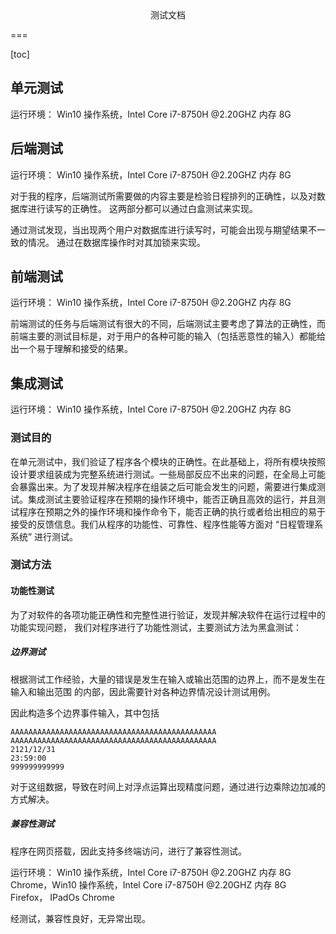 <center>测试文档</center>

===

[toc]

## 单元测试

运行环境： Win10 操作系统，Intel Core i7-8750H @2.20GHZ 内存 8G 

## 后端测试

运行环境： Win10 操作系统，Intel Core i7-8750H @2.20GHZ 内存 8G 

对于我的程序，后端测试所需要做的内容主要是检验日程排列的正确性，以及对数据库进行读写的正确性。
这两部分都可以通过白盒测试来实现。

通过测试发现，当出现两个用户对数据库进行读写时，可能会出现与期望结果不一致的情况。
通过在数据库操作时对其加锁来实现。

## 前端测试

运行环境： Win10 操作系统，Intel Core i7-8750H @2.20GHZ 内存 8G 

前端测试的任务与后端测试有很大的不同，后端测试主要考虑了算法的正确性，而前端主要的测试目标是，对于用户的各种可能的输入（包括恶意性的输入）都能给出一个易于理解和接受的结果。

## 集成测试

运行环境： Win10 操作系统，Intel Core i7-8750H @2.20GHZ 内存 8G

### 测试目的

在单元测试中，我们验证了程序各个模块的正确性。在此基础上，将所有模块按照设计要求组装成为完整系统进行测试。一些局部反应不出来的问题，在全局上可能会暴露出来。为了发现并解决程序在组装之后可能会发生的问题，需要进行集成测试。集成测试主要验证程序在预期的操作环境中，能否正确且高效的运行，并且测试程序在预期之外的操作环境和操作命令下，能否正确的执行或者给出相应的易于接受的反馈信息。我们从程序的功能性、可靠性、程序性能等方面对 “日程管理系系统” 进行测试。 

### 测试方法

#### 功能性测试

为了对软件的各项功能正确性和完整性进行验证，发现并解决软件在运行过程中的功能实现问题， 我们对程序进行了功能性测试，主要测试方法为黑盒测试：

##### 边界测试

根据测试工作经验，大量的错误是发生在输入或输出范围的边界上，而不是发生在输入和输出范围 的内部，因此需要针对各种边界情况设计测试用例。

因此构造多个边界事件输入，其中包括
```
AAAAAAAAAAAAAAAAAAAAAAAAAAAAAAAAAAAAAAAAAAAAAA
AAAAAAAAAAAAAAAAAAAAAAAAAAAAAAAAAAAAAAAAAAAAAA
2121/12/31
23:59:00
999999999999
```
对于这组数据，导致在时间上对浮点运算出现精度问题，通过进行边乘除边加减的方式解决。

##### 兼容性测试

程序在网页搭载，因此支持多终端访问，进行了兼容性测试。

运行环境： Win10 操作系统，Intel Core i7-8750H @2.20GHZ 内存 8G Chrome，Win10 操作系统，Intel Core i7-8750H @2.20GHZ 内存 8G Firefox， IPadOs Chrome

经测试，兼容性良好，无异常出现。
